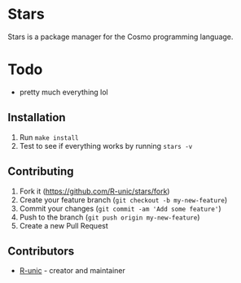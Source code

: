 # Stars

Stars is a package manager for the Cosmo programming language.

# Todo

- pretty much everything lol

## Installation

1. Run `make install`
2. Test to see if everything works by running `stars -v`

## Contributing

1. Fork it (<https://github.com/R-unic/stars/fork>)
2. Create your feature branch (`git checkout -b my-new-feature`)
3. Commit your changes (`git commit -am 'Add some feature'`)
4. Push to the branch (`git push origin my-new-feature`)
5. Create a new Pull Request

## Contributors

- [R-unic](https://github.com/R-unic) - creator and maintainer
